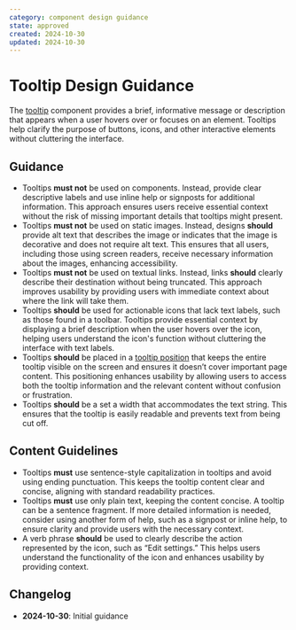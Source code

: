 ```yaml
---
category: component design guidance
state: approved
created: 2024-10-30
updated: 2024-10-30
---
```


# Tooltip Design Guidance

The [tooltip](https://clarity.design/documentation/tooltip) component provides a brief, informative message or description that appears when a user hovers over or focuses on an element. Tooltips help clarify the purpose of buttons, icons, and other interactive elements without cluttering the interface.

## Guidance

- Tooltips **must not** be used on components. Instead, provide clear descriptive labels and use inline help or signposts for additional information. This approach ensures users receive essential context without the risk of missing important details that tooltips might present.
- Tooltips **must not** be used on static images. Instead, designs **should** provide alt text that describes the image or indicates that the image is decorative and does not require alt text. This ensures that all users, including those using screen readers, receive necessary information about the images, enhancing accessibility.
- Tooltips **must not** be used on textual links. Instead, links **should** clearly describe their destination without being truncated. This approach improves usability by providing users with immediate context about where the link will take them.
- Tooltips **should** be used for actionable icons that lack text labels, such as those found in a toolbar. Tooltips provide essential context by displaying a brief description when the user hovers over the icon, helping users understand the icon's function without cluttering the interface with text labels.
- Tooltips **should** be placed in a [tooltip position](https://clarity.design/documentation/tooltip#placement) that keeps the entire tooltip visible on the screen and ensures it doesn’t cover important page content. This positioning enhances usability by allowing users to access both the tooltip information and the relevant content without confusion or frustration.
- Tooltips **should** be a set a width that accommodates the text string. This ensures that the tooltip is easily readable and prevents text from being cut off.

## Content Guidelines

- Tooltips **must** use sentence-style capitalization in tooltips and avoid using ending punctuation. This keeps the tooltip content clear and concise, aligning with standard readability practices.
- Tooltips **must** use only plain text, keeping the content concise. A tooltip can be a sentence fragment. If more detailed information is needed, consider using another form of help, such as a signpost or inline help, to ensure clarity and provide users with the necessary context.
- A verb phrase **should** be used to clearly describe the action represented by the icon, such as “Edit settings.” This helps users understand the functionality of the icon and enhances usability by providing context.

## Changelog

- **2024-10-30**: Initial guidance

